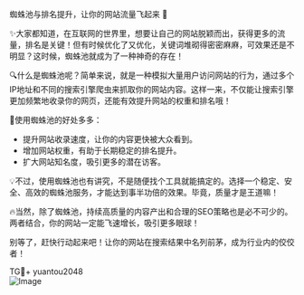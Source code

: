 蜘蛛池与排名提升，让你的网站流量飞起来 🚀

✨大家都知道，在互联网的世界里，想要让自己的网站脱颖而出，获得更多的流量，排名是关键！但有时候优化了又优化，关键词堆砌得密密麻麻，可效果还是不明显？这时候，蜘蛛池就成为了一种神奇的存在！

🔍什么是蜘蛛池呢？简单来说，就是一种模拟大量用户访问网站的行为，通过多个IP地址和不同的搜索引擎爬虫来抓取你的网站内容。这样一来，不仅能让搜索引擎更加频繁地收录你的网页，还能有效提升网站的权重和排名哦！

🌟使用蜘蛛池的好处多多：
- 提升网站收录速度，让你的内容更快被大众看到。
- 增加网站权重，有助于长期稳定的排名提升。
- 扩大网站知名度，吸引更多的潜在访客。

💡不过，使用蜘蛛池也有讲究，不是随便找个工具就能搞定的。选择一个稳定、安全、高效的蜘蛛池服务，才能达到事半功倍的效果。毕竟，质量才是王道嘛！

🔥当然，除了蜘蛛池，持续高质量的内容产出和合理的SEO策略也是必不可少的。两者结合，你的网站一定能飞速增长，吸引更多眼球！

别等了，赶快行动起来吧！让你的网站在搜索结果中名列前茅，成为行业内的佼佼者！

TG💪+ yuantou2048  
![Image](https://github.com/user-attachments/assets/42a5a4a5-fea9-4a1d-8aa0-73e57e430cca)